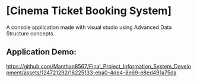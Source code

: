 
# [Cinema Ticket Booking System]
A console application made with visual studio using Advanced Data Structure concepts.

## Application Demo:

https://github.com/Manthan8567/Final_Project_Information_System_Development/assets/124721292/16225133-eba0-4de4-8e69-e8ed491a75da

